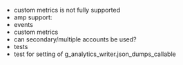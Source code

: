 * custom metrics is not fully supported
* amp support:
 * events
 * custom metrics
 * can secondary/multiple accounts be used?
* tests
 * test for setting of g_analytics_writer.json_dumps_callable